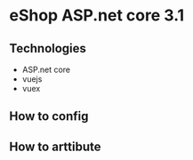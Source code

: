 # eShop ASP.net core 3.1
## Technologies
- ASP.net core
- vuejs
- vuex
## How to config
## How to arttibute
